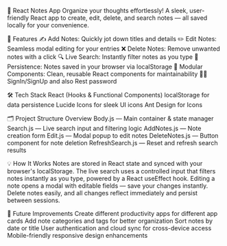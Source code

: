 📝 React Notes App
Organize your thoughts effortlessly!
A sleek, user-friendly React app to create, edit, delete, and search notes — all saved locally for your convenience.

🚀 Features
✍️ Add Notes: Quickly jot down titles and details
✏️ Edit Notes: Seamless modal editing for your entries
❌ Delete Notes: Remove unwanted notes with a click
🔍 Live Search: Instantly filter notes as you type
💾 Persistence: Notes saved in your browser via localStorage
🧩 Modular Components: Clean, reusable React components for maintainability
👩‍💻SignIn/SignUp and also Rest password

🛠️ Tech Stack
React (Hooks & Functional Components)
localStorage for data persistence
Lucide Icons for sleek UI icons
Ant Design for Icons

🗂️ Project Structure Overview
Body.js — Main container & state manager
Search.js — Live search input and filtering logic
AddNotes.js — Note creation form
Edit.js — Modal popup to edit notes
DeleteNotes.js — Button component for note deletion
RefreshSearch.js — Reset and refresh search results

💡 How It Works
Notes are stored in React state and synced with your browser's localStorage.
The live search uses a controlled input that filters notes instantly as you type, powered by a React useEffect hook.
Editing a note opens a modal with editable fields — save your changes instantly.
Delete notes easily, and all changes reflect immediately and persist between sessions.

🌟 Future Improvements
Create different productivity apps for different app cards
Add note categories and tags for better organization
Sort notes by date or title
User authentication and cloud sync for cross-device access
Mobile-friendly responsive design enhancements
